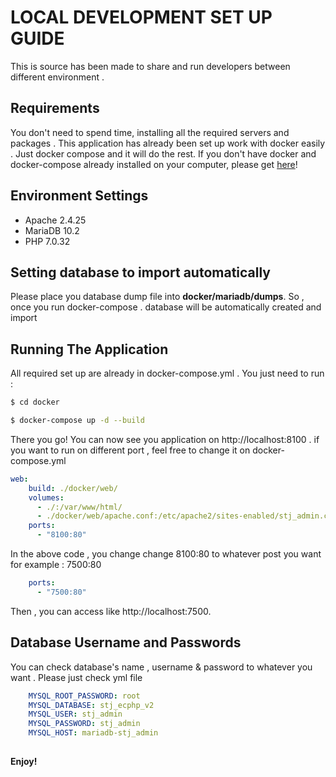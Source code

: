 # LOCAL DEVELOPMENT SET UP GUIDE

This is source has been made to share and run developers between different environment . 


## Requirements 

You don't need to spend time, installing all the required servers and packages . This application has already been set up work with docker easily . Just docker compose and it will do the rest.  If you don't have docker and docker-compose already installed on your computer,  please get [here](https://docs.docker.com/get-docker/)!


## Environment Settings
- Apache 2.4.25
- MariaDB 10.2
- PHP 7.0.32

## Setting database to import automatically 
 
 Please place you database dump file into **docker/mariadb/dumps**. So , once you run docker-compose . 
 database will be automatically created and import 


## Running The Application 

All required set up are already in docker-compose.yml . You just need to run :

```bash
$ cd docker

$ docker-compose up -d --build 
```

There you go! You can now see you application on http://localhost:8100 . if you want to run on different port , 
feel free to change it on docker-compose.yml

```yml
web:
    build: ./docker/web/
    volumes:
      - ./:/var/www/html/
      - ./docker/web/apache.conf:/etc/apache2/sites-enabled/stj_admin.conf
    ports:
      - "8100:80" 
```

In the above code , you change change 8100:80 to whatever post you want for example : 7500:80 
```yml
    ports:
      - "7500:80" 
```

Then , you can access like  http://localhost:7500. 

## Database Username and Passwords
You can check database's name , username & password to whatever you want . Please just check yml file 

```yml
	MYSQL_ROOT_PASSWORD: root
    MYSQL_DATABASE: stj_ecphp_v2
    MYSQL_USER: stj_admin
    MYSQL_PASSWORD: stj_admin
	MYSQL_HOST: mariadb-stj_admin
  
```

**Enjoy!** 